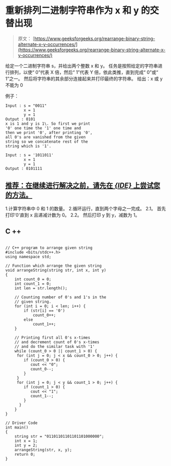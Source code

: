 # 重新排列二进制字符串作为 x 和 y 的交替出现

> 原文： [https://www.geeksforgeeks.org/rearrange-binary-string-alternate-x-y-occurrences/](https://www.geeksforgeeks.org/rearrange-binary-string-alternate-x-y-occurrences/)

给定一个二进制字符串 s，并给出两个整数 x 和 y。 任务是按照给定的字符串进行排列，以使“ 0”代表 X 倍，然后“ 1”代表 Y 倍，依此类推，直到完成“ 0”或“ 1”之一。 然后将字符串的其余部分连接起来并打印最终的字符串。
给出：x 或 y 不能为 0

例子：

```
Input : s = "0011"
        x = 1
        y = 1
Output : 0101
x is 1 and y is 1\. So first we print
'0' one time the '1' one time and 
then we print '0', after printing '0',
all 0's are vanished from the given
string so we concatenate rest of the 
string which is '1'. 

Input : s = '1011011'
        x = 1
        y = 1
Output : 0101111

```

## [推荐：在继续进行解决之前，请先在 ***<u>{IDE}</u>*** 上尝试您的方法。](https://ide.geeksforgeeks.org/)

1.计算字符串中 0 和 1 的数量。
2.循环运行，直到两个字母之一完成。
2.1。 首先打印'0'直到 x 且递减计数为 0。
2.2。 然后打印 y 到 y，减数为 1。

## C ++

```

// C++ program to arrange given string 
#include <bits/stdc++.h> 
using namespace std; 

// Function which arrange the given string 
void arrangeString(string str, int x, int y) 
{ 
    int count_0 = 0; 
    int count_1 = 0; 
    int len = str.length(); 

    // Counting number of 0's and 1's in the 
    // given string. 
    for (int i = 0; i < len; i++) { 
        if (str[i] == '0') 
            count_0++; 
        else
            count_1++; 
    } 

    // Printing first all 0's x-times 
    // and decrement count of 0's x-times 
    // and do the similar task with '1' 
    while (count_0 > 0 || count_1 > 0) { 
     for (int j = 0; j < x && count_0 > 0; j++) { 
        if (count_0 > 0) { 
           cout << "0"; 
           count_0--; 
        } 
     } 
     for (int j = 0; j < y && count_1 > 0; j++) { 
        if (count_1 > 0) { 
           cout << "1"; 
           count_1--; 
        } 
      } 
    } 
} 

// Driver Code 
int main() 
{ 
    string str = "01101101101101101000000"; 
    int x = 1; 
    int y = 2; 
    arrangeString(str, x, y); 
    return 0; 
} 

```